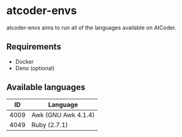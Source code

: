 # atcoder-envs

atcoder-envs aims to run all of the languages available on AtCoder.

## Requirements

- Docker
- Deno (optional)

## Available languages

ID|Language
---|---
4009|Awk (GNU Awk 4.1.4)
4049|Ruby (2.7.1)
